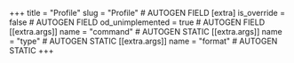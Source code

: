 +++
title = "Profile"
slug = "Profile" # AUTOGEN FIELD
[extra]
is_override = false # AUTOGEN FIELD
od_unimplemented = true # AUTOGEN FIELD
[[extra.args]]
name = "command" # AUTOGEN STATIC
[[extra.args]]
name = "type" # AUTOGEN STATIC
[[extra.args]]
name = "format" # AUTOGEN STATIC
+++
